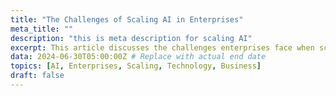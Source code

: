 ```yaml
---
title: "The Challenges of Scaling AI in Enterprises"
meta_title: ""
description: "this is meta description for scaling AI"
excerpt: This article discusses the challenges enterprises face when scaling AI solutions and strategies to overcome them.
data: 2024-06-30T05:00:00Z # Replace with actual end date
topics: [AI, Enterprises, Scaling, Technology, Business]
draft: false
---
```

